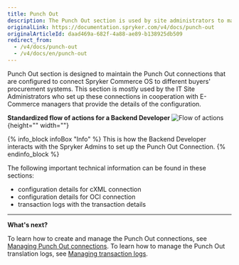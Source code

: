 ```yaml
---
title: Punch Out
description: The Punch Out section is used by site administrators to maintain configuration connections to Spryker Commerce OS to procurement systems of different buyers.
originalLink: https://documentation.spryker.com/v4/docs/punch-out
originalArticleId: daad469a-682f-4a88-ae89-b138925db509
redirect_from:
  - /v4/docs/punch-out
  - /v4/docs/en/punch-out
---
```


Punch Out section is designed to maintain the Punch Out connections that are configured to connect Spryker Commerce OS to different buyers' procurement systems. This section is mostly used by the IT Site Administrators who set up these connections in cooperation with E-Commerce managers that provide the details of the configuration.

**Standardized flow of actions for a Backend Developer**
![Flow of actions](https://spryker.s3.eu-central-1.amazonaws.com/docs/User+Guides/Back+Office+User+Guides/Punch+Out/flow-of-actions-of-backend-developer.png){height="" width=""}

{% info_block infoBox "Info" %}
This is how the Backend Developer interacts with the Spryker Admins to set up the Punch Out Connection.
{% endinfo_block %}

The following important technical information can be found in these sections:

* configuration details for cXML connection
* configuration details for OCI connection
* transaction logs with the transaction details
***
**What's next?**

To learn how to create and manage the Punch Out connections, see [Managing Punch Out connections](/docs/scos/user/user-guides/202001.0/back-office-user-guide/punch-out/managing-punch-out-connections.html).
To learn how to manage the Punch Out translation logs, see  [Managing transaction logs](/docs/scos/user/user-guides/202001.0/back-office-user-guide/punch-out/managing-transactions-log.html).
